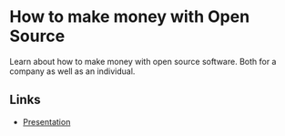 # How to make money with Open Source

Learn about how to make money with open source software. Both for a company as well as an individual. 

## Links 
- [Presentation](https://docs.google.com/presentation/d/1nF3lCmLPLATYf8qPCzeJ7Sfi0zkeoXtOt5t_sNW-LJM/edit?usp=sharing)
